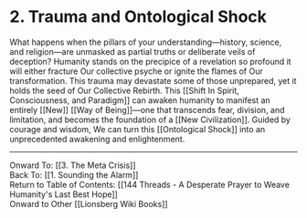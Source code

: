 # 2. Trauma and Ontological Shock

What happens when the pillars of your understanding—history, science, and religion—are unmasked as partial truths or deliberate veils of deception? Humanity stands on the precipice of a revelation so profound it will either fracture Our collective psyche or ignite the flames of Our transformation. This trauma may devastate some of those unprepared, yet it holds the seed of Our Collective Rebirth. This [[Shift In Spirit, Consciousness, and Paradigm]] can awaken humanity to manifest an entirely [[New]] [[Way of Being]]—one that transcends fear, division, and limitation, and becomes the foundation of a [[New Civilization]]. Guided by courage and wisdom, We can turn this [[Ontological Shock]] into an unprecedented awakening and enlightenment. 

____

Onward To: [[3. The Meta Crisis]]  
Back To: [[1. Sounding the Alarm]]  
Return to Table of Contents: [[144 Threads - A Desperate Prayer to Weave Humanity's Last Best Hope]]  
Onward to Other [[Lionsberg Wiki Books]]  




